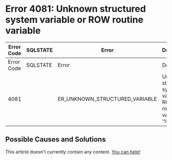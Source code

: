 
# Error 4081: Unknown structured system variable or ROW routine variable


| Error Code | SQLSTATE | Error | Description |
| --- | --- | --- | --- |
| Error Code | SQLSTATE | Error | Description |
| 4081 |  | ER_UNKNOWN_STRUCTURED_VARIABLE | Unknown structured system variable or ROW routine variable '%-.*s' |




## Possible Causes and Solutions


This article doesn't currently contain any content. [You can help!](/kb/en/writing-and-editing-knowledge-base-articles/)

